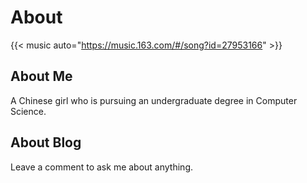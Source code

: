 # About


{{< music auto="https://music.163.com/#/song?id=27953166" >}}





## About Me
A Chinese girl who is pursuing an undergraduate degree in Computer Science.

## About Blog
Leave a comment to ask me about anything.
